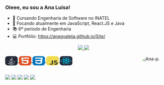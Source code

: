 ### Oieee, eu sou a Ana Luísa!

- 🔭 Cursando Engenharia de Software no INATEL </br>
- 🌱 Focando atualmente em JavaScript, React.JS e Java </br>
- 📚 6º período de Engenharia </br>
- 💻 Portfólio: https://anagvaleta.github.io/Site/ </br>

<div align="center">
  <a href="https://github.com/anagvaleta">
  <img height="180em" src="https://github-readme-stats.vercel.app/api?username=anagvaleta&theme=synthwave&show_icons=true&hide_border=true&count_private=true"/>
  <img height="120em" src="https://github-readme-stats.vercel.app/api/top-langs/?username=anagvaleta&theme=synthwave&show_icons=true&hide_border=true&layout=compact"/>
</div>
  <div style="display: inline_block"><br>
  <img align="center" alt="Ana-Java" height="30" width="40" src="https://github.com/tandpfun/skill-icons/raw/main/icons/Java-Dark.svg">
  <img align="center" alt="Ana-HTML" height="30" width="40" src="https://github.com/tandpfun/skill-icons/raw/main/icons/HTML.svg">
  <img align="center" alt="Ana-css" height="30" width="40" src="https://github.com/tandpfun/skill-icons/raw/main/icons/CSS.svg">
  <img align="center" alt="Ana-js" height="30" width="40" src="https://github.com/tandpfun/skill-icons/raw/main/icons/JavaScript.svg">
  <img align="center" alt="Ana-reactjs" height="30" width="40" src="https://github.com/tandpfun/skill-icons/raw/main/icons/React-Dark.svg">
  <img align="right" alt="Ana-pic" height="150" style="border-radius:50px;" src="https://i.makeagif.com/media/2-24-2022/8QSQDb.gif?width=676&height=676">
</div>

  ##
  
  <div> 
  <a href="https://www.youtube.com/channel/UCNECTq9uDW0KVRdLlRj2LGg" target="_blank"><img src="https://img.shields.io/badge/YouTube-FF0000?style=for-the-badge&logo=youtube&logoColor=white" target="_blank"></a>
  <a href="https://www.instagram.com/nanagvaleta" target="_blank"><img src="https://img.shields.io/badge/-Instagram-%23E4405F?style=for-the-badge&logo=instagram&logoColor=white" target="_blank"></a>
 	<a href="https://www.twitch.tv/anagvaleta" target="_blank"><img src="https://img.shields.io/badge/Twitch-9146FF?style=for-the-badge&logo=twitch&logoColor=white" target="_blank"></a>
  <a href = "mailto:ana.valeta@inatel.ges.br"><img src="https://img.shields.io/badge/-Gmail-%23333?style=for-the-badge&logo=gmail&logoColor=white" target="_blank"></a>
  <a href="https://www.linkedin.com/in/ana-luísa-galvão-valeta-298276241/" target="_blank"><img src="https://img.shields.io/badge/-LinkedIn-%230077B5?style=for-the-badge&logo=linkedin&logoColor=white" target="_blank"></a> 
 
</div>
